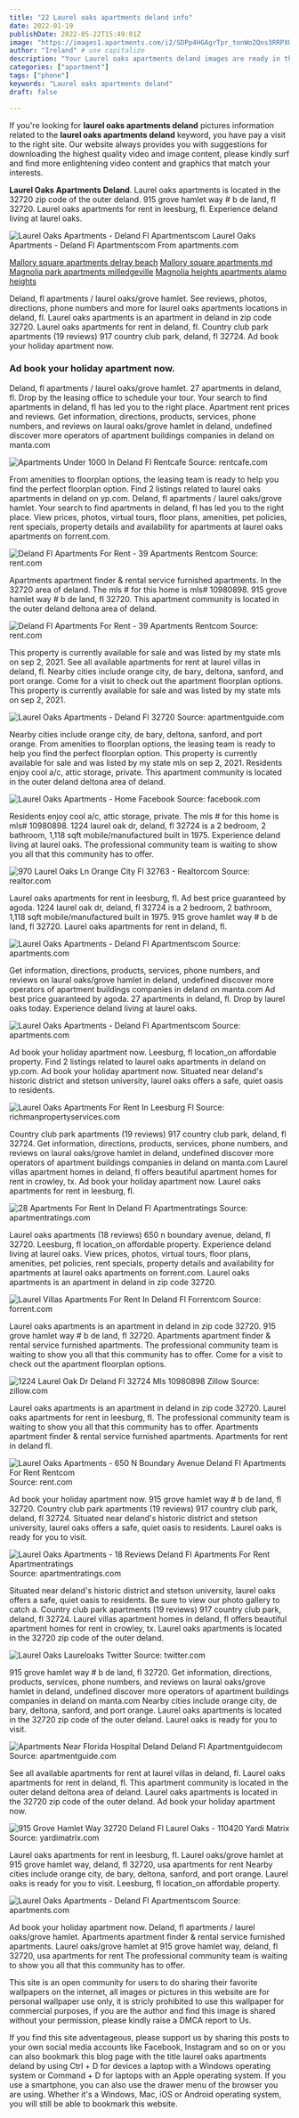 ```yaml
---
title: "22 Laurel oaks apartments deland info"
date: 2022-01-19
publishDate: 2022-05-22T15:49:01Z
image: "https://images1.apartments.com/i2/SDPp4HGAgrTpr_tonWo2Qns3RRPXUzAXDGE1J8VBWAU/111/laurel-oaks-deland-fl-landscape.jpg"
author: "Ireland" # use capitalize
description: "Your Laurel oaks apartments deland images are ready in this website. Laurel oaks apartments deland are a topic that is being searched for and liked by netizens now. You can Get the Laurel oaks apartments deland files here. Find and Download all royalty-free vectors."
categories: ["apartment"]
tags: ["phone"]
keywords: "Laurel oaks apartments deland"
draft: false

---
```


If you're looking for **laurel oaks apartments deland** pictures information related to the **laurel oaks apartments deland** keyword, you have pay a visit to the right  site.  Our website always  provides you with  suggestions  for downloading  the highest  quality video and image  content, please kindly surf and find more enlightening video content and graphics  that match your interests.

**Laurel Oaks Apartments Deland**. Laurel oaks apartments is located in the 32720 zip code of the outer deland. 915 grove hamlet way # b de land, fl 32720. Laurel oaks apartments for rent in leesburg, fl. Experience deland living at laurel oaks.

![Laurel Oaks Apartments - Deland Fl Apartmentscom](https://images1.apartments.com/i2/SDPp4HGAgrTpr_tonWo2Qns3RRPXUzAXDGE1J8VBWAU/111/laurel-oaks-deland-fl-landscape.jpg "Laurel Oaks Apartments - Deland Fl Apartmentscom")
Laurel Oaks Apartments - Deland Fl Apartmentscom From apartments.com

[Mallory square apartments delray beach](/mallory-square-apartments-delray-beach/)
[Mallory square apartments md](/mallory-square-apartments-md/)
[Magnolia park apartments milledgeville](/magnolia-park-apartments-milledgeville/)
[Magnolia heights apartments alamo heights](/magnolia-heights-apartments-alamo-heights/)

Deland, fl apartments / laurel oaks/grove hamlet. See reviews, photos, directions, phone numbers and more for laurel oaks apartments locations in deland, fl. Laurel oaks apartments is an apartment in deland in zip code 32720. Laurel oaks apartments for rent in deland, fl. Country club park apartments (19 reviews) 917 country club park, deland, fl 32724. Ad book your holiday apartment now.

### Ad book your holiday apartment now.

Deland, fl apartments / laurel oaks/grove hamlet. 27 apartments in deland, fl. Drop by the leasing office to schedule your tour. Your search to find apartments in deland, fl has led you to the right place. Apartment rent prices and reviews. Get information, directions, products, services, phone numbers, and reviews on laural oaks/grove hamlet in deland, undefined discover more operators of apartment buildings companies in deland on manta.com


![Apartments Under 1000 In Deland Fl Rentcafe](https://cdngeneral.rentcafe.com/dmslivecafe/2/23127/Dominium-Enclave%20at%20Pine%20Oaks-Dominium_Enclave%20at%20Pine%20Oaks_1%20-%20Monument-ML-WEB.jpg?width=350 "Apartments Under 1000 In Deland Fl Rentcafe")
Source: rentcafe.com

From amenities to floorplan options, the leasing team is ready to help you find the perfect floorplan option. Find 2 listings related to laurel oaks apartments in deland on yp.com. Deland, fl apartments / laurel oaks/grove hamlet. Your search to find apartments in deland, fl has led you to the right place. View prices, photos, virtual tours, floor plans, amenities, pet policies, rent specials, property details and availability for apartments at laurel oaks apartments on forrent.com.

![Deland Fl Apartments For Rent - 39 Apartments Rentcom](https://rentpath-res.cloudinary.com/t_rp,cs_tinysrgb,fl_force_strip,w_400,h_240,c_fill,q_auto:low,dpr_1.0/e_unsharp_mask:50/9b50566e281bc640c00067a84bd8d564 "Deland Fl Apartments For Rent - 39 Apartments Rentcom")
Source: rent.com

Apartments apartment finder &amp; rental service furnished apartments. In the 32720 area of deland. The mls # for this home is mls# 10980898. 915 grove hamlet way # b de land, fl 32720. This apartment community is located in the outer deland deltona area of deland.

![Deland Fl Apartments For Rent - 39 Apartments Rentcom](https://rentpath-res.cloudinary.com/t_rp,cs_tinysrgb,fl_force_strip,w_400,h_240,c_fill,q_auto:low,dpr_1.0/e_unsharp_mask:50/9e5267306d58fddc8df6fbf74bd735c5 "Deland Fl Apartments For Rent - 39 Apartments Rentcom")
Source: rent.com

This property is currently available for sale and was listed by my state mls on sep 2, 2021. See all available apartments for rent at laurel villas in deland, fl. Nearby cities include orange city, de bary, deltona, sanford, and port orange. Come for a visit to check out the apartment floorplan options. This property is currently available for sale and was listed by my state mls on sep 2, 2021.

![Laurel Oaks Apartments - Deland Fl 32720](https://rentpath-res.cloudinary.com/$img_current/t_3x2_jpg_xl/ee08d7d1455e969e51d9b22fef9c33ab "Laurel Oaks Apartments - Deland Fl 32720")
Source: apartmentguide.com

Nearby cities include orange city, de bary, deltona, sanford, and port orange. From amenities to floorplan options, the leasing team is ready to help you find the perfect floorplan option. This property is currently available for sale and was listed by my state mls on sep 2, 2021. Residents enjoy cool a/c, attic storage, private. This apartment community is located in the outer deland deltona area of deland.

![Laurel Oaks Apartments - Home Facebook](https://lookaside.fbsbx.com/lookaside/crawler/media/?media_id=113510647015536 "Laurel Oaks Apartments - Home Facebook")
Source: facebook.com

Residents enjoy cool a/c, attic storage, private. The mls # for this home is mls# 10980898. 1224 laurel oak dr, deland, fl 32724 is a 2 bedroom, 2 bathroom, 1,118 sqft mobile/manufactured built in 1975. Experience deland living at laurel oaks. The professional community team is waiting to show you all that this community has to offer.

![970 Laurel Oaks Ln Orange City Fl 32763 - Realtorcom](https://ap.rdcpix.com/1358856939/994570f870f945c299b62c1e4fb5da84l-m0xd-w1020_h770_q80.jpg "970 Laurel Oaks Ln Orange City Fl 32763 - Realtorcom")
Source: realtor.com

Laurel oaks apartments for rent in leesburg, fl. Ad best price guaranteed by agoda. 1224 laurel oak dr, deland, fl 32724 is a 2 bedroom, 2 bathroom, 1,118 sqft mobile/manufactured built in 1975. 915 grove hamlet way # b de land, fl 32720. Laurel oaks apartments for rent in deland, fl.

![Laurel Oaks Apartments - Deland Fl Apartmentscom](https://images1.apartments.com/i2/lqhjd6So5bnV8Q5RQbW7ZopYchdk9wAMSSb_zMFWbac/111/laurel-oaks-deland-fl-building-photo.jpg "Laurel Oaks Apartments - Deland Fl Apartmentscom")
Source: apartments.com

Get information, directions, products, services, phone numbers, and reviews on laural oaks/grove hamlet in deland, undefined discover more operators of apartment buildings companies in deland on manta.com Ad best price guaranteed by agoda. 27 apartments in deland, fl. Drop by laurel oaks today. Experience deland living at laurel oaks.

![Laurel Oaks Apartments - Deland Fl Apartmentscom](https://images1.apartments.com/i2/y8arOfKlVA9ehlU523bnh9kneplyoFlnjz5gyUh-hus/111/laurel-oaks-deland-fl-primary-photo.jpg "Laurel Oaks Apartments - Deland Fl Apartmentscom")
Source: apartments.com

Ad book your holiday apartment now. Leesburg, fl location_on affordable property. Find 2 listings related to laurel oaks apartments in deland on yp.com. Ad book your holiday apartment now. Situated near deland&#039;s historic district and stetson university, laurel oaks offers a safe, quiet oasis to residents.

![Laurel Oaks Apartments For Rent In Leesburg Fl](https://richmanpropertyservices.com/wp-content/uploads/2019/08/20090930_Richman_Group_Leesburg_FL_Laurel_Oaks_MG_2889.jpg "Laurel Oaks Apartments For Rent In Leesburg Fl")
Source: richmanpropertyservices.com

Country club park apartments (19 reviews) 917 country club park, deland, fl 32724. Get information, directions, products, services, phone numbers, and reviews on laural oaks/grove hamlet in deland, undefined discover more operators of apartment buildings companies in deland on manta.com Laurel villas apartment homes in deland, fl offers beautiful apartment homes for rent in crowley, tx. Ad book your holiday apartment now. Laurel oaks apartments for rent in leesburg, fl.

![28 Apartments For Rent In Deland Fl Apartmentratings](https://cimg2.ibsrv.net/ibimg/www.apartmentratings.com/600x200_85-1/e/p/2/eP2AfrzywPQ.jpg "28 Apartments For Rent In Deland Fl Apartmentratings")
Source: apartmentratings.com

Laurel oaks apartments (18 reviews) 650 n boundary avenue, deland, fl 32720. Leesburg, fl location_on affordable property. Experience deland living at laurel oaks. View prices, photos, virtual tours, floor plans, amenities, pet policies, rent specials, property details and availability for apartments at laurel oaks apartments on forrent.com. Laurel oaks apartments is an apartment in deland in zip code 32720.

![Laurel Villas Apartments For Rent In Deland Fl Forrentcom](https://images1.forrent.com/i2/RkSsTXYuBqOD1ODqONRdjEVFaQPe7v1hqEOd0XAs-ws/112/image.jpg "Laurel Villas Apartments For Rent In Deland Fl Forrentcom")
Source: forrent.com

Laurel oaks apartments is an apartment in deland in zip code 32720. 915 grove hamlet way # b de land, fl 32720. Apartments apartment finder &amp; rental service furnished apartments. The professional community team is waiting to show you all that this community has to offer. Come for a visit to check out the apartment floorplan options.

![1224 Laurel Oak Dr Deland Fl 32724 Mls 10980898 Zillow](https://photos.zillowstatic.com/fp/99742eda97558626ee44c33350af5586-cc_ft_576.jpg "1224 Laurel Oak Dr Deland Fl 32724 Mls 10980898 Zillow")
Source: zillow.com

Laurel oaks apartments is an apartment in deland in zip code 32720. Laurel oaks apartments for rent in leesburg, fl. The professional community team is waiting to show you all that this community has to offer. Apartments apartment finder &amp; rental service furnished apartments. Apartments for rent in deland fl.

![Laurel Oaks Apartments - 650 N Boundary Avenue Deland Fl Apartments For Rent Rentcom](https://rentpath-res.cloudinary.com/$img_current/t_3x2_jpg_xl/t_unpaid/7ed40d653e8e1a2177b8477da03644cb "Laurel Oaks Apartments - 650 N Boundary Avenue Deland Fl Apartments For Rent Rentcom")
Source: rent.com

Ad book your holiday apartment now. 915 grove hamlet way # b de land, fl 32720. Country club park apartments (19 reviews) 917 country club park, deland, fl 32724. Situated near deland&#039;s historic district and stetson university, laurel oaks offers a safe, quiet oasis to residents. Laurel oaks is ready for you to visit.

![Laurel Oaks Apartments - 18 Reviews Deland Fl Apartments For Rent Apartmentratings](https://maps.internetbrands.com/world_tiles/16/17964/27239.png "Laurel Oaks Apartments - 18 Reviews Deland Fl Apartments For Rent Apartmentratings")
Source: apartmentratings.com

Situated near deland&#039;s historic district and stetson university, laurel oaks offers a safe, quiet oasis to residents. Be sure to view our photo gallery to catch a. Country club park apartments (19 reviews) 917 country club park, deland, fl 32724. Laurel villas apartment homes in deland, fl offers beautiful apartment homes for rent in crowley, tx. Laurel oaks apartments is located in the 32720 zip code of the outer deland.

![Laurel Oaks Laureloaks Twitter](https://pbs.twimg.com/profile_images/357335950/laurel11_400x400.jpg "Laurel Oaks Laureloaks Twitter")
Source: twitter.com

915 grove hamlet way # b de land, fl 32720. Get information, directions, products, services, phone numbers, and reviews on laural oaks/grove hamlet in deland, undefined discover more operators of apartment buildings companies in deland on manta.com Nearby cities include orange city, de bary, deltona, sanford, and port orange. Laurel oaks apartments is located in the 32720 zip code of the outer deland. Laurel oaks is ready for you to visit.

![Apartments Near Florida Hospital Deland Deland Fl Apartmentguidecom](https://rentpath-res.cloudinary.com/w_336,h_280,t_rp,cs_tinysrgb,fl_force_strip,c_fill/e_unsharp_mask:50,q_auto/b2db587d4c092ffd9248a85670b6ba20 "Apartments Near Florida Hospital Deland Deland Fl Apartmentguidecom")
Source: apartmentguide.com

See all available apartments for rent at laurel villas in deland, fl. Laurel oaks apartments for rent in deland, fl. This apartment community is located in the outer deland deltona area of deland. Laurel oaks apartments is located in the 32720 zip code of the outer deland. Ad book your holiday apartment now.

![915 Grove Hamlet Way 32720 Deland Fl Laurel Oaks - 110420 Yardi Matrix](https://www.yardimatrix.com/property-types/multifamily/northcentralflorida/laurel-oaks-915-grove-hamlet-way-fl-32720--110420?Subaction=GetPhoto "915 Grove Hamlet Way 32720 Deland Fl Laurel Oaks - 110420 Yardi Matrix")
Source: yardimatrix.com

Laurel oaks apartments for rent in leesburg, fl. Laurel oaks/grove hamlet at 915 grove hamlet way, deland, fl 32720, usa apartments for rent Nearby cities include orange city, de bary, deltona, sanford, and port orange. Laurel oaks is ready for you to visit. Leesburg, fl location_on affordable property.

![Laurel Oaks Apartments - Deland Fl Apartmentscom](https://images1.apartments.com/i2/SDPp4HGAgrTpr_tonWo2Qns3RRPXUzAXDGE1J8VBWAU/111/laurel-oaks-deland-fl-landscape.jpg "Laurel Oaks Apartments - Deland Fl Apartmentscom")
Source: apartments.com

Ad book your holiday apartment now. Deland, fl apartments / laurel oaks/grove hamlet. Apartments apartment finder &amp; rental service furnished apartments. Laurel oaks/grove hamlet at 915 grove hamlet way, deland, fl 32720, usa apartments for rent The professional community team is waiting to show you all that this community has to offer.

This site is an open community for users to do sharing their favorite wallpapers on the internet, all images or pictures in this website are for personal wallpaper use only, it is stricly prohibited to use this wallpaper for commercial purposes, if you are the author and find this image is shared without your permission, please kindly raise a DMCA report to Us.

If you find this site adventageous, please support us by sharing this posts to your own social media accounts like Facebook, Instagram and so on or you can also bookmark this blog page with the title laurel oaks apartments deland by using Ctrl + D for devices a laptop with a Windows operating system or Command + D for laptops with an Apple operating system. If you use a smartphone, you can also use the drawer menu of the browser you are using. Whether it's a Windows, Mac, iOS or Android operating system, you will still be able to bookmark this website.
